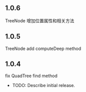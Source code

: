 ## 1.0.6
 TreeNode 增加位置属性和相关方法
## 1.0.5
 TreeNode add computeDeep method

## 1.0.4
fix QuadTree find method

* TODO: Describe initial release.
